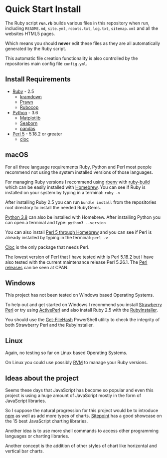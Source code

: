 # Quick Start Install

The Ruby script **`run.rb`** builds various files in this repository when run,
including `README.md`, `site.yml`, `robots.txt`, `log.txt`, `sitemap.xml` and
all the websites HTML5 pages.

Which means you should **never** edit these files as they are all automatically
generated by the Ruby script.

This automatic file creation functionality is also controlled by the
repositories main config file `config.yml`.

## Install Requirements

- [Ruby](https://www.ruby-lang.org/en/) - 2.5
  - [kramdown](https://kramdown.gettalong.org/)
  - [Prawn](https://github.com/prawnpdf/prawn)
  - [Rubocop](https://github.com/bbatsov/rubocop)
- [Python](https://www.python.org/) - 3.6
  - [Matplotlib](https://matplotlib.org/)
  - [Seaborn](https://seaborn.pydata.org/)
  - [pandas](https://pandas.pydata.org/)
- [Perl 5](https://www.perl.org/) - 5.18.2 or greater
  - [cloc](https://github.com/AlDanial/cloc)

## macOS

For all three language requirements Ruby, Python and Perl most people recommend
not using the system installed versions of those languages.

For managing Ruby versions I recommend using
[rbenv](https://github.com/rbenv/rbenv) with
[ruby-build](https://github.com/rbenv/ruby-build) which can be easily installed
with [Homebrew](https://brew.sh/). You can see if Ruby is installed on your
system by typing in a terminal: `ruby -v`

After installing Ruby 2.5 you can run `bundle install` from the repositories
root directory to install the needed RubyGems.

[Python 3.8](https://formulae.brew.sh/formula/python@3.8) can also be installed with
Homebrew. After installing Python you can open a terminal and type:
`python3 --version`

You can also install [Perl 5 through Homebrew](https://formulae.brew.sh/formula/perl) and
you can see if Perl is already installed by typing in the terminal: `perl -v`

[Cloc](https://formulae.brew.sh/formula/cloc) is the only package that needs Perl.

The lowest version of Perl that I have tested with is Perl 5.18.2 but I have
also tested with the current maintenance release Perl 5.26.1. The
[Perl releases](https://www.cpan.org/src/) can be seen at CPAN.

## Windows

This project has not been tested on Windows based Operating Systems.

To help out and get started on Windows I recommend you install
[Strawberry Perl](http://strawberryperl.com/) or try using
[ActivePerl](https://www.activestate.com/activeperl) and also install Ruby 2.5
with the [RubyInstaller](https://rubyinstaller.org/).

You should use the
[Get-FileHash](https://docs.microsoft.com/en-us/powershell/module/microsoft.powershell.utility/get-filehash?view=powershell-6)
PowerShell utility to check the integrity of both Strawberry Perl and the
RubyInstaller.

## Linux

Again, no testing so far on Linux based Operating Systems.

On Linux you could use possibly [RVM](https://rvm.io/) to manage your Ruby
versions.

## Ideas about the project

Seems these days that JavaScript has become so popular and even this project is
using a huge amount of JavaScript mostly in the form of JavaScript libraries.

So I suppose the natural progression for this project would be to introduce
[npm](https://www.npmjs.com/) as well as add more types of charts.
[Sitepoint](https://www.sitepoint.com/15-best-javascript-charting-libraries/)
has a good showcase on the 15 best JavaScript charting libraries.

Another idea is to use more shell commands to access other programming languages
or charting libraries.

Another concept is the addition of other styles of chart like horizontal and
vertical bar charts.
